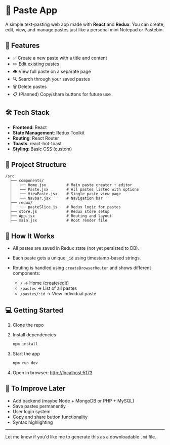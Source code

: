 
# 📝 Paste App

A simple text-pasting web app made with **React** and **Redux**. You can create, edit, view, and manage pastes just like a personal mini Notepad or Pastebin.

## 🚀 Features

* ✅ Create a new paste with a title and content
* ✏️ Edit existing pastes
* 👁️ View full paste on a separate page
* 🔍 Search through your saved pastes
* 🗑️ Delete pastes
* 📋 (Planned) Copy/share buttons for future use

## 🛠️ Tech Stack

* **Frontend**: React
* **State Management**: Redux Toolkit
* **Routing**: React Router
* **Toasts**: react-hot-toast
* **Styling**: Basic CSS (custom)

## 📂 Project Structure

```
/src
  ├── components/
  │   ├── Home.jsx         # Main paste creator + editor
  │   ├── Paste.jsx        # All pastes listed with options
  │   ├── ViewPaste.jsx    # Single paste view page
  │   └── Navbar.jsx       # Navigation bar
  ├── redux/
  │   └── pasteSlice.js    # Redux logic for pastes
  ├── store.js             # Redux store setup
  ├── App.jsx              # Routing and layout
  ├── main.jsx             # Root render file
```

## 🔄 How It Works

* All pastes are saved in Redux state (not yet persisted to DB).
* Each paste gets a unique `_id` using timestamp-based strings.
* Routing is handled using `createBrowserRouter` and shows different components:

  * `/` → Home (create/edit)
  * `/pastes` → List of all pastes
  * `/pastes/:id` → View individual paste

## 💻 Getting Started

1. Clone the repo
2. Install dependencies

   ```bash
   npm install
   ```
3. Start the app

   ```bash
   npm run dev
   ```
4. Open in browser:
   [http://localhost:5173](http://localhost:5173)

## 🎯 To Improve Later

* Add backend (maybe Node + MongoDB or PHP + MySQL)
* Save pastes permanently
* User login system
* Copy and share button functionality
* Syntax highlighting

---

Let me know if you'd like me to generate this as a downloadable `.md` file.
